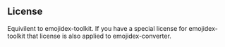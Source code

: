 License
-------
Equivilent to emojidex-toolkit. If you have a special license for emojidex-toolkit that license is also applied to emojidex-converter.
